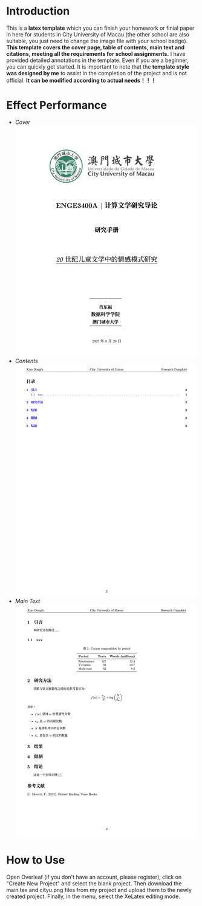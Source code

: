 # Introduction
This is a **latex template** which you can finish your homework or finial paper in here for students in City University of Macau (the other school are also suitable, you just need to change the image file with your school badge). **This template covers the cover page, table of contents, main text and citations, meeting all the requirements for school assignments.** I have provided detailed annotations in the template. Even if you are a beginner, you can quickly get started. It is important to note that the **template style was designed by me** to assist in the completion of the project and is not official. **It can be modified according to actual needs！！！**

# Effect Performance
* *Cover*
![Cover Page](cover_page.png)
* *Contents*
![Contents](contents.png)
* *Main Text*
![Main Text](main_text.png)

# How to Use
Open Overleaf (if you don't have an account, please register), click on "Create New Project" and select the blank project. Then download the main.tex and cityu.png files from my project and upload them to the newly created project. Finally, in the menu, select the XeLatex editing mode.




